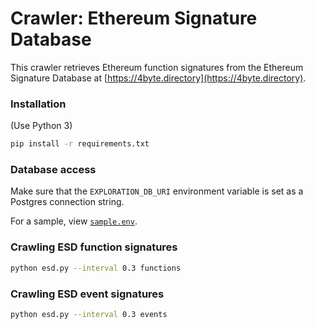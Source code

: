 # Crawler: Ethereum Signature Database

This crawler retrieves Ethereum function signatures from the Ethereum Signature Database at
[https://4byte.directory](https://4byte.directory).

### Installation

(Use Python 3)

```bash
pip install -r requirements.txt
```

### Database access

Make sure that the `EXPLORATION_DB_URI` environment variable is set as a Postgres connection string.

For a sample, view [`sample.env`](./sample.env).

### Crawling ESD function signatures

```bash
python esd.py --interval 0.3 functions
```

### Crawling ESD event signatures

```bash
python esd.py --interval 0.3 events
```